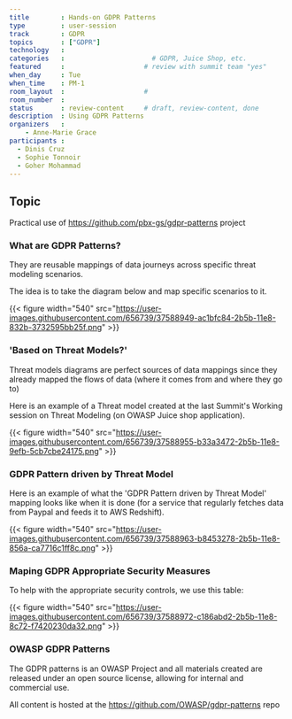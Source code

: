 ```yaml
---
title        : Hands-on GDPR Patterns
type         : user-session
track        : GDPR
topics       : ["GDPR"]
technology   :
categories   :                      # GDPR, Juice Shop, etc.
featured     :                    # review with summit team "yes"
when_day     : Tue
when_time    : PM-1
room_layout  :                    #
room_number  :
status       : review-content     # draft, review-content, done
description  : Using GDPR Patterns
organizers   :
    - Anne-Marie Grace
participants :
  - Dinis Cruz
  - Sophie Tonnoir
  - Goher Mohammad
---
```


## Topic

Practical use of https://github.com/pbx-gs/gdpr-patterns project

### What are GDPR Patterns?

They are reusable mappings of data journeys across specific threat modeling scenarios.

The idea is to take the diagram below and map specific scenarios to it.

{{< figure  width="540" src="https://user-images.githubusercontent.com/656739/37588949-ac1bfc84-2b5b-11e8-832b-3732595bb25f.png" >}}


### 'Based on Threat Models?'

Threat models diagrams are perfect sources of data mappings since they already mapped the flows of data (where it comes from and where they go to)

Here is an example of a Threat model created at the last Summit's Working session on Threat Modeling (on OWASP Juice shop application).

{{< figure  width="540" src="https://user-images.githubusercontent.com/656739/37588955-b33a3472-2b5b-11e8-9efb-5cb7cbe24175.png" >}}


### GDPR Pattern driven by Threat Model

Here is an example of what the 'GDPR Pattern driven by Threat Model' mapping looks like when it is done (for a service that regularly fetches data from Paypal and feeds it to AWS Redshift).

{{< figure  width="540" src="https://user-images.githubusercontent.com/656739/37588963-b8453278-2b5b-11e8-856a-ca7716c1ff8c.png" >}}

### Maping GDPR Appropriate Security Measures

To help with the appropriate security controls, we use this table:

{{< figure  width="540" src="https://user-images.githubusercontent.com/656739/37588972-c186abd2-2b5b-11e8-8c72-f7420230da32.png" >}}


### OWASP GDPR Patterns

The GDPR patterns is an OWASP Project and all materials created are released under an open source license, allowing for internal and commercial use.

All content is hosted at the https://github.com/OWASP/gdpr-patterns repo
